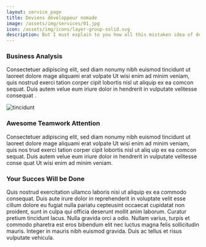 ```yaml
---
layout: service_page
title: Deviens développeur nomade
image: /assets/img/services/01.jpg
icon: /assets/img/icons/layer-group-solid.svg
description: But I must explain to you how all this mistaken idea of denouncing pleasure and praising pain was born and I will give you a complete.
---
```


<div class="container mt-20">
	<div class="row">
		<div class="col-md-12">
			<div class="service-details mb-40">
				<h3>Business Analysis</h3>
				<p>Consectetuer adipiscing elit, sed diam nonumy nibh euismod tincidunt ut laoreet
					dolore mage aliquami erat volpate Ut wisi
					enim ad minim veniam, quis nostrud exerci tation corper cipit lobortis nisl ut
					aliquip ex ea comcon sequat. Duis autem velue
					eum iriure dolor in hendrerit in vulputate velitesse consequat .</p>
			</div>
		</div>
	</div>
	<div class="row">
		<div class="col-xl-6 col-lg-12">
			<div class="s-details-img mb-30">
				<img src="{{site.baseurl}}/assets/img/service/details/01.jpg" alt="tincidunt">
			</div>
		</div>
		<div class="col-xl-6 col-lg-12">
			<div class="service-details mb-40">
				<h3>Awesome Teamwork Attention</h3>
				<p>Consectetuer adipiscing elit, sed diam nonumy nibh euismod tincidunt ut laoreet dolore mage aliquami erat volpate Ut
				wisi enim ad minim veniam, quis nos trud exerci tation corper cipit lobortis nisl ut aliq uip ex ea comcon sequat. Duis
				autem velue eum iriure dolor in hendrerit in vulputate velitesse conse quat Ut wisi enim ad minim veniam.</p>
			</div>
		</div>
	</div>
	<div class="service-details mb-30">
		<h3>Your Succes Will be Done</h3>
		<p>Quis nostrud exercitation ullamco laboris nisi ut aliquip ex ea commodo consequat. Duis
			aute irure dolor in reprehenderit
			in voluptate velit esse cillum dolore eu fugiat nulla pariatu cepteusint occaecat
			cupidatat non proident, sunt in culpa qui
			officia deserunt mollit anim laborum. Curatur pretium tincidunt lacus. Nulla gravida
			orci a odio. Nullam varius, turpis et
			commodo pharetra est eros bibendum elit nec luctus magna felis sollicitudin mauris.
			Integer in mauris nibh euismod gravida.
			Duis ac tellus et risus vulputate vehicula.</p>
	</div>
</div>